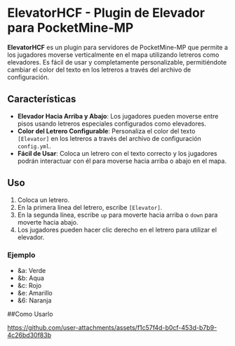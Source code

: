 # ElevatorHCF - Plugin de Elevador para PocketMine-MP

**ElevatorHCF** es un plugin para servidores de PocketMine-MP que permite a los jugadores moverse verticalmente en el mapa utilizando letreros como elevadores. Es fácil de usar y completamente personalizable, permitiéndote cambiar el color del texto en los letreros a través del archivo de configuración.

## Características

- **Elevador Hacia Arriba y Abajo**: Los jugadores pueden moverse entre pisos usando letreros especiales configurados como elevadores.
- **Color del Letrero Configurable**: Personaliza el color del texto `[Elevator]` en los letreros a través del archivo de configuración `config.yml`.
- **Fácil de Usar**: Coloca un letrero con el texto correcto y los jugadores podrán interactuar con él para moverse hacia arriba o abajo en el mapa.

## Uso

1. Coloca un letrero.
2. En la primera línea del letrero, escribe `[Elevator]`.
3. En la segunda línea, escribe `up` para moverte hacia arriba o `down` para moverte hacia abajo.
4. Los jugadores pueden hacer clic derecho en el letrero para utilizar el elevador.

### Ejemplo

- &a: Verde
- &b: Aqua
- &c: Rojo
- &e: Amarillo
- &6: Naranja

##Como Usarlo


https://github.com/user-attachments/assets/f1c57f4d-b0cf-453d-b7b9-4c26bd30f83b


